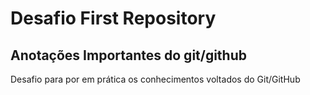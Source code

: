 # Desafio First Repository
## Anotações Importantes do git/github 
Desafio para por em prática os conhecimentos voltados do Git/GitHub 

